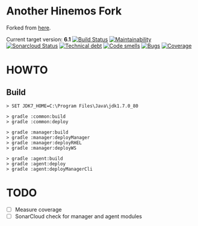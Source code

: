 # Another Hinemos Fork

Forked from [here](https://github.com/hinemos/hinemos).

Current target version: **6.1**
[![Build Status](https://travis-ci.org/pango853/hinemos.svg?branch=6.1g)](https://travis-ci.org/pango853/hinemos)
[![Maintainability](https://api.codeclimate.com/v1/badges/56927da1c9becc9ae9fe/maintainability)](https://codeclimate.com/github/pango853/hinemos/maintainability)
[![Sonarcloud Status](https://sonarcloud.io/api/project_badges/measure?project=pango853_hinemos&metric=alert_status)](https://sonarcloud.io/dashboard?id=pango853_hinemos)
[![Technical debt](https://sonarcloud.io/api/project_badges/measure?project=pango853_hinemos&metric=sqale_index)](https://sonarcloud.io/component_measures?id=pango853_hinemos&metric=sqale_index)
[![Code smells](https://sonarcloud.io/api/project_badges/measure?project=pango853_hinemos&metric=code_smells)](https://sonarcloud.io/component_measures?id=pango853_hinemos&metric=code_smells)
[![Bugs](https://sonarcloud.io/api/project_badges/measure?project=pango853_hinemos&metric=bugs)](https://sonarcloud.io/component_measures?id=pango853_hinemos&metric=bugs)
[![Coverage](https://sonarcloud.io/api/project_badges/measure?project=pango853_hinemos&metric=coverage)](https://sonarcloud.io/component_measures?id=pango853_hinemos&metric=coverage)


# HOWTO

## Build
```
> SET JDK7_HOME=C:\Program Files\Java\jdk1.7.0_80

> gradle :common:build
> gradle :common:deploy

> gradle :manager:build
> gradle :manager:deployManager
> gradle :manager:deployRHEL
> gradle :manager:deployWS

> gradle :agent:build
> gradle :agent:deploy
> gradle :agent:deployManagerCli
```

# TODO

- [ ] Measure coverage
- [ ] SonarCloud check for manager and agent modules
